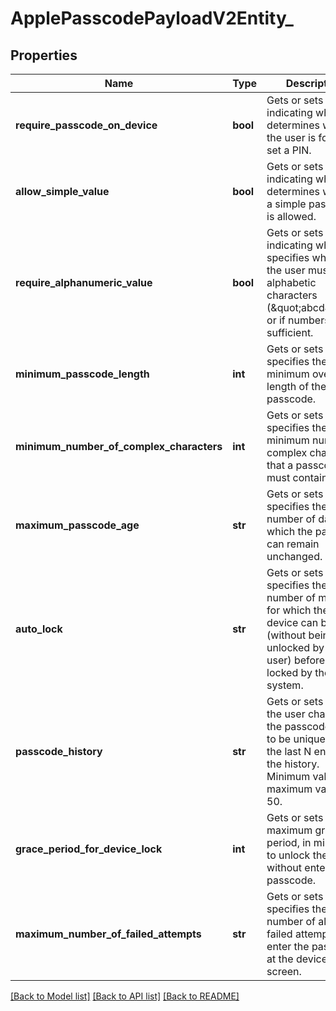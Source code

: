 # ApplePasscodePayloadV2Entity_

## Properties
Name | Type | Description | Notes
------------ | ------------- | ------------- | -------------
**require_passcode_on_device** | **bool** | Gets or sets a value indicating whether determines whether the user is forced to set a PIN. | [optional] 
**allow_simple_value** | **bool** | Gets or sets a value indicating whether determines whether a simple passcode is allowed. | [optional] 
**require_alphanumeric_value** | **bool** | Gets or sets a value indicating whether specifies whether the user must enter alphabetic characters (\&quot;abcd\&quot;), or if numbers are sufficient. | [optional] 
**minimum_passcode_length** | **int** | Gets or sets specifies the minimum overall length of the passcode. | [optional] 
**minimum_number_of_complex_characters** | **int** | Gets or sets specifies the minimum number of complex characters that a passcode must contain. | [optional] 
**maximum_passcode_age** | **str** | Gets or sets specifies the number of days for which the passcode can remain unchanged. | [optional] 
**auto_lock** | **str** | Gets or sets specifies the number of minutes for which the device can be idle (without being unlocked by the user) before it gets locked by the system. | [optional] 
**passcode_history** | **str** | Gets or sets when the user changes the passcode, it has to be unique within the last N entries in the history. Minimum value is 1, maximum value is 50. | [optional] 
**grace_period_for_device_lock** | **int** | Gets or sets the maximum grace period, in minutes, to unlock the phone without entering a passcode. | [optional] 
**maximum_number_of_failed_attempts** | **str** | Gets or sets specifies the number of allowed failed attempts to enter the passcode at the device&#39;s lock screen. | [optional] 

[[Back to Model list]](../README.md#documentation-for-models) [[Back to API list]](../README.md#documentation-for-api-endpoints) [[Back to README]](../README.md)


